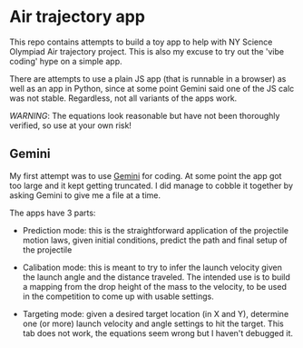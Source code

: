 # Air trajectory app

This repo contains attempts to build a toy app to help with NY Science Olympiad Air trajectory project. This is also my excuse to try out the 'vibe coding' hype on a simple app.

There are attempts to use a plain JS app (that is runnable in a browser) as well as
an app in Python, since at some point Gemini said one of the JS calc was not stable. Regardless, not all variants of the apps work.

*WARNING*: The equations look reasonable but have not been thoroughly verified, so use at your own risk!

## Gemini
My first attempt was to use [Gemini](https://gemini.google.com) for coding. At some point the app got too large and it kept getting truncated. I did manage to cobble it together by asking Gemini to give me a file at a time.

The apps have 3 parts:

- Prediction mode: this is the straightforward application of the projectile motion laws, given initial conditions, predict the path and final setup of the projectile

- Calibation mode: this is meant to try to infer the launch velocity given the launch
angle and the distance traveled. The intended use is to build a mapping from the drop
height of the mass to the velocity, to be used in the competition to come up with
usable settings.

- Targeting mode: given a desired target location (in X and Y), determine one (or more) launch velocity and angle settings to hit the target. This tab does not work,
the equations seem wrong but I haven't debugged it.